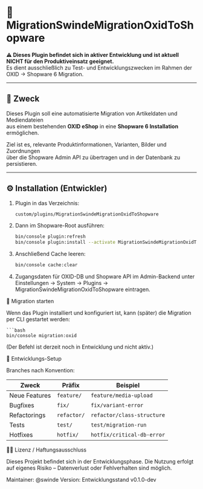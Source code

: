 # 🧩 MigrationSwindeMigrationOxidToShopware

**⚠️ Dieses Plugin befindet sich in aktiver Entwicklung und ist aktuell NICHT für den Produktiveinsatz geeignet.**  
Es dient ausschließlich zu Test- und Entwicklungszwecken im Rahmen der OXID → Shopware 6 Migration.

---

## 🧭 Zweck

Dieses Plugin soll eine automatisierte Migration von Artikeldaten und Mediendateien  
aus einem bestehenden **OXID eShop** in eine **Shopware 6 Installation** ermöglichen.

Ziel ist es, relevante Produktinformationen, Varianten, Bilder und Zuordnungen  
über die Shopware Admin API zu übertragen und in der Datenbank zu persistieren.

---

## ⚙️ Installation (Entwickler)

1. Plugin in das Verzeichnis:
   ```bash
   custom/plugins/MigrationSwindeMigrationOxidToShopware

2. Dann im Shopware-Root ausführen:

    ```bash
    bin/console plugin:refresh
    bin/console plugin:install --activate MigrationSwindeMigrationOxidToShopware

3. Anschließend Cache leeren:
    
    ```bash
    bin/console cache:clear

4. Zugangsdaten für OXID-DB und Shopware API im Admin-Backend unter
 Einstellungen → System → Plugins → MigrationSwindeMigrationOxidToShopware eintragen.

🚀 Migration starten

Wenn das Plugin installiert und konfiguriert ist, kann (später) die Migration per CLI gestartet werden:

    ```bash
    bin/console migration:oxid

(Der Befehl ist derzeit noch in Entwicklung und nicht aktiv.)

🧩 Entwicklungs-Setup

Branches nach Konvention:

| Zweck         | Präfix      | Beispiel                   |
| ------------- | ----------- | -------------------------- |
| Neue Features | `feature/`  | `feature/media-upload`     |
| Bugfixes      | `fix/`      | `fix/variant-error`        |
| Refactorings  | `refactor/` | `refactor/class-structure` |
| Tests         | `test/`     | `test/migration-run`       |
| Hotfixes      | `hotfix/`   | `hotfix/critical-db-error` |

🧑‍💻 Lizenz / Haftungsausschluss

Dieses Projekt befindet sich in der Entwicklungsphase.
Die Nutzung erfolgt auf eigenes Risiko – Datenverlust oder Fehlverhalten sind möglich.

Maintainer: @swinde
Version: Entwicklungsstand v0.1.0-dev


